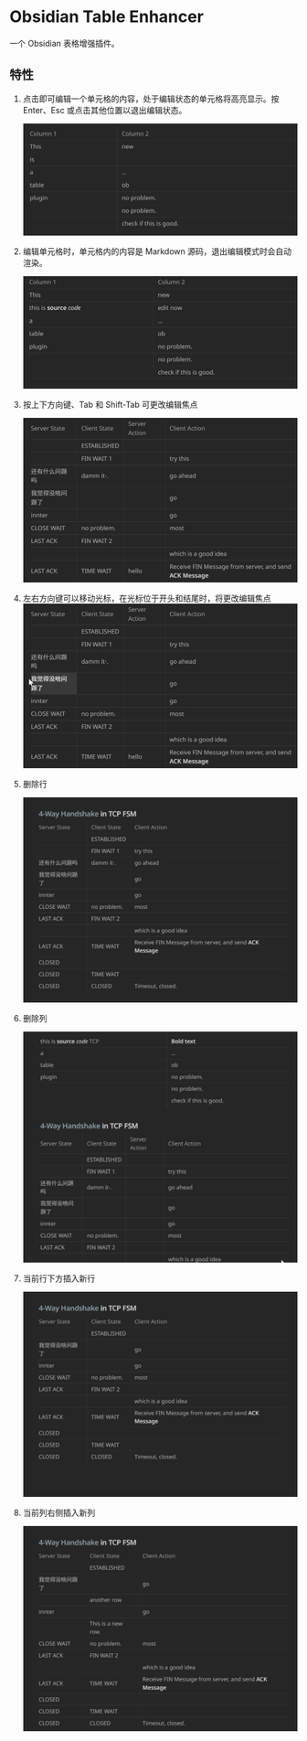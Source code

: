 # Obsidian Table Enhancer

一个 Obsidian 表格增强插件。

## 特性

1. 点击即可编辑一个单元格的内容，处于编辑状态的单元格将高亮显示。按 Enter、Esc 或点击其他位置以退出编辑状态。

   ![](https://raw.githubusercontent.com/Stardusten/Pic/master/img/202208252022775.gif)

2. 编辑单元格时，单元格内的内容是 Markdown 源码，退出编辑模式时会自动渲染。

   ![](https://raw.githubusercontent.com/Stardusten/Pic/master/img/202208252046274.gif)

3. 按上下方向键、Tab 和 Shift-Tab 可更改编辑焦点

   ![](https://raw.githubusercontent.com/Stardusten/Pic/master/img/202208252049575.gif)

4. 左右方向键可以移动光标，在光标位于开头和结尾时，将更改编辑焦点
   ![](https://raw.githubusercontent.com/Stardusten/Pic/master/img/202208252052416.gif)

5. 删除行

   ![](https://raw.githubusercontent.com/Stardusten/Pic/master/img/202208252056998.gif)

6. 删除列

   ![](https://raw.githubusercontent.com/Stardusten/Pic/master/img/202208252055477.gif)

7. 当前行下方插入新行

   ![](https://raw.githubusercontent.com/Stardusten/Pic/master/img/202208252059685.gif)

9. 当前列右侧插入新列

   ![](https://raw.githubusercontent.com/Stardusten/Pic/master/img/202208252102032.gif)
